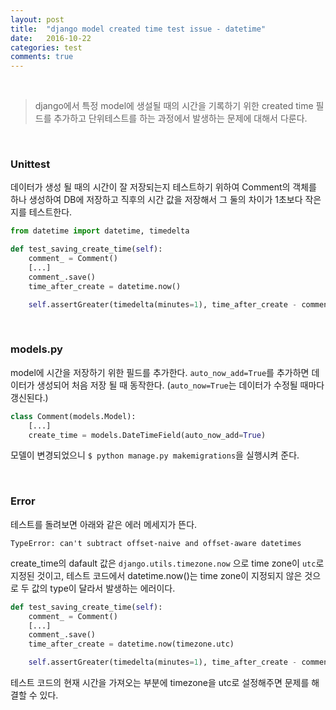 ```yaml
---
layout: post
title:  "django model created time test issue - datetime"
date:   2016-10-22
categories: test
comments: true
---
```


<br>  

> django에서 특정 model에 생설될 때의 시간을 기록하기 위한 created time 필드를 추가하고 단위테스트를 하는 과정에서 발생하는 문제에 대해서 다룬다.  

<br>  

### Unittest  

데이터가 생성 될 때의 시간이 잘 저장되는지 테스트하기 위하여 Comment의 객체를 하나 생성하여 DB에 저장하고 직후의 시간 값을 저장해서 그 둘의 차이가 1초보다 작은지를 테스트한다.  

```python
from datetime import datetime, timedelta

def test_saving_create_time(self):
    comment_ = Comment()
    [...]
    comment_.save()
    time_after_create = datetime.now()

    self.assertGreater(timedelta(minutes=1), time_after_create - comment_.create_time)
```  

<br>  

### models.py  

model에 시간을 저장하기 위한 필드를 추가한다. `auto_now_add=True`를 추가하면 데이터가 생성되어 처음 저장 될 때 동작한다. (`auto_now=True`는 데이터가 수정될 때마다 갱신된다.)  

```python
class Comment(models.Model):
    [...]
    create_time = models.DateTimeField(auto_now_add=True)
```

모델이 변경되었으니 `$ python manage.py makemigrations`을 실행시켜 준다.  

<br>  

### Error  

테스트를 돌려보면 아래와 같은 에러 메세지가 뜬다.  

```
TypeError: can't subtract offset-naive and offset-aware datetimes
```  

create_time의 dafault 값은 `django.utils.timezone.now` 으로 time zone이 `utc`로 지정된 것이고, 테스트 코드에서 datetime.now()는 time zone이 지정되지 않은 것으로 두 값의 type이 달라서 발생하는 에러이다.  

```python
def test_saving_create_time(self):
    comment_ = Comment()
    [...]
    comment_.save()
    time_after_create = datetime.now(timezone.utc)

    self.assertGreater(timedelta(minutes=1), time_after_create - comment_.create_time)
```  

테스트 코드의 현재 시간을 가져오는 부분에 timezone을 utc로 설정해주면 문제를 해결할 수 있다.  
